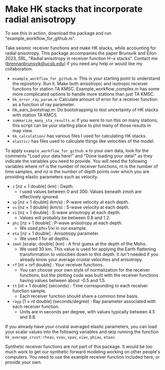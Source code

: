 # Make HK stacks that incorporate radial anisotropy

To see this in action, download the package and run "example_workflow_for_github.m". 

Take seismic receiver functions and make HK stacks, while accounting for radial anisotropy. This package accompanies the paper Brunsvik and Eilon 2023, SRL, "Radial anisotropy in receiver function H−κ stacks". Contact me (brennanbrunsvik@ucsb.edu) if you need any help or would like my collaboration. 

- `example_workflow_for_github.m`: This is your starting point to understand the repository. Run it. Make both anisotropic and isotropic receiver functions for station TA KMSC. Example_workflow_complex.m has some more complicated options to handle more stations than just TA KMSC. 
- `hk_error_ray_param.m`: Calculate amount of error for a receiver function as a function of ray parameter. 
- hk_ears_bootstrap.m: Do bootstrapping to test uncertainty of HK stacks with station TA KMCS. 
- `summarize_many_sta_results.m`: If you were to run this on many stations, this script can be your starting place to plot many of those results in map view. 
- `hk_calculation/` has various files I used for calculating HK stacks. 
- `elastic/` has files used to calculate things like velocities of the model. 

To apply `example_workflow_for_github.m` to your own data, look for the comments "Load your data here!" and "Done loading your data!" as they indicate the variables you need to provide. You will need the following variables where nrf is the number of receiver functions, nt is the number of time samples, and nz is the number of depth points over which you are providing elastic parameters such as velocity. 
- `z`      [nz × 1 double]    (km) : Depth. 
  - I used values between 0 and 300. Values beneath zmoh are effectively ignored. 
- `vp`     [nz × 1 double]   (km/s) : P-wave velocity at each depth.
- `vs`     [nz × 1 double]   (km/s) : S-wave velocity at each depth.
- `xi`     [nz × 1 double]  : S-wave anisotropy at each depth.
  - Values will probably be between 0.8 and 1.2.
- `phi`    [nz × 1 double]  : P-wave anisotropy at each depth.
  - We used phi=1/xi in our example.
- `eta`    [nz × 1 double]  : Anisotropy parameter.
  - We used 1 for all depths. 
- `zmoh`   [scalar, double]   (km) : A first guess at the depth of the Moho.
  - We used 30 km. This value is used for applying the Earth flattening transformation to velocities down to this depth. It isn't needed if you already know your average crustal velocities and anisotropy. 
- `rf`     [nt × nrf double] : Your receiver functions.
  - You can choose your own style of normalization for the receiver functions, but the plotting code was built with the receiver functions having values between about -0.5 and 1.5. 
- `tt`     [nt × 1 double]   (seconds) : Time corresponding to each receiver function sample.
  - Each receiver function should share a common time basis.
- `rayp`   [1 × nt double]   (seconds/degree) : Ray parameter associated with each receiver function.
  - Units are in seconds per degree, with values typically between 4.5 and 8.8.

If you already have your crustal averaged elastic parameters, you can load your scalar values into the following variables and skip running the function `hk_average_crust`: `rhoav`, `vsav`, `vpav`, `xiav`, `phiav`, `etaav`. 

Synthetic receiver functions are not part of this package. It would be too much work to get our synthetic forward modeling working on other people's computers. You need to use the example receiver function included here, or provide your own. 
